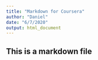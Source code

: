 ```yaml
---
title: "Markdown for Coursera"
author: "Daniel"
date: "6/7/2020"
output: html_document
---
```


## This is a markdown file